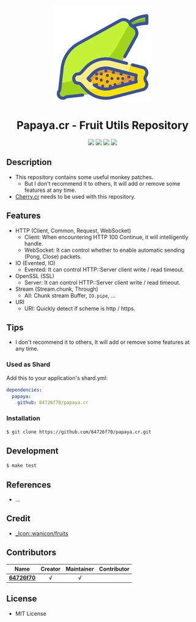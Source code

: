 <div align = "center"><img src="images/icon.png" width="256" height="256" /></div>

<div align = "center">
  <h1>Papaya.cr - Fruit Utils Repository</h1>
</div>

<p align="center">
  <a href="https://crystal-lang.org">
    <img src="https://img.shields.io/badge/built%20with-crystal-000000.svg" /></a>
  <a href="https://travis-ci.org/64726f70/papaya.cr">
    <img src="https://api.travis-ci.org/64726f70/papaya.cr.svg" /></a>
  <a href="https://github.com/64726f70/papaya.cr/releases">
    <img src="https://img.shields.io/github/release/64726f70/papaya.cr.svg" /></a>
  <a href="https://github.com/64726f70/papaya.cr/blob/master/license">
    <img src="https://img.shields.io/github/license/64726f70/papaya.cr.svg"></a>
</p>

## Description

* This repository contains some useful monkey patches.
  * But I don't recommend it to others, It will add or remove some features at any time.
* [Cherry.cr](https://github.com/636f7374/cherry.cr) needs to be used with this repository.

## Features

* HTTP (Client, Common, Request, WebSocket)
  * Client: When encountering HTTP 100 Continue, it will intelligently handle.
  * WebSocket: It can control whether to enable automatic sending (Pong, Close) packets.
* IO (Evented, IO)
  * Evented: It can control HTTP::Server client write / read timeout.
* OpenSSL (SSL)
  * Server: It can control HTTP::Server client write / read timeout.
* Stream (Stream.chunk, Through)
  * All: Chunk stream Buffer, `IO.pipe`, ...
* URI
  * URI: Quickly detect if scheme is http / https.

## Tips

* I don't recommend it to others, It will add or remove some features at any time.

### Used as Shard

Add this to your application's shard.yml:
```yaml
dependencies:
  papaya:
    github: 64726f70/papaya.cr
```

### Installation

```bash
$ git clone https://github.com/64726f70/papaya.cr.git
```

## Development

```bash
$ make test
```

## References

* ...

## Credit

* [\_Icon::wanicon/fruits](https://www.flaticon.com/packs/fruits-and-vegetables-48)

## Contributors

|Name|Creator|Maintainer|Contributor|
|:---:|:---:|:---:|:---:|
|**[64726f70](https://github.com/64726f70)**|√|√||

## License

* MIT License
